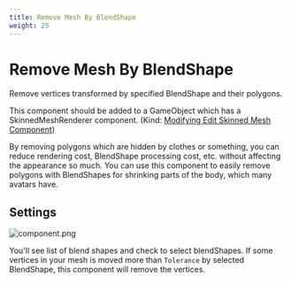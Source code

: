 ```yaml
---
title: Remove Mesh By BlendShape
weight: 25
---
```


# Remove Mesh By BlendShape

Remove vertices transformed by specified BlendShape and their polygons.

This component should be added to a GameObject which has a SkinnedMeshRenderer component. (Kind: [Modifying Edit Skinned Mesh Component](../../component-kind/edit-skinned-mesh-components#modifying-component))

By removing polygons which are hidden by clothes or something, you can reduce rendering cost, BlendShape processing cost, etc. without affecting the appearance so much.
You can use this component to easily remove polygons with BlendShapes for shrinking parts of the body, which many avatars have.

## Settings

![component.png](component.png)

You'll see list of blend shapes and check to select blendShapes.
If some vertices in your mesh is moved more than `Tolerance` by selected BlendShape, this component will remove the vertices. 
